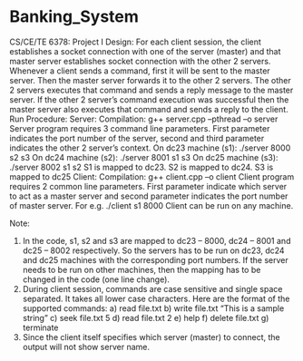 # Banking_System

CS/CE/TE 6378: Project I
Design:
For each client session, the client establishes a socket connection with one of the server (master) and that master server establishes socket connection with the other 2 servers. Whenever a client sends a command, first it will be sent to the master server. Then the master server forwards it to the other 2 servers. The other 2 servers executes that command and sends a reply message to the master server. If the other 2 server’s command execution was successful then the master server also executes that command and sends a reply to the client. 
Run Procedure:
Server:
Compilation: g++ server.cpp –pthread –o server
Server program requires 3 command line parameters. First parameter indicates the port number of the server, second and third parameter indicates the other 2 server’s context.
On dc23 machine (s1):
./server 8000 s2 s3
On dc24 machine (s2):
./server 8001 s1 s3
On dc25 machine (s3):
./server 8002 s1 s2
S1 is mapped to dc23.
S2 is mapped to dc24.
S3 is mapped to dc25
Client:
Compilation: g++ client.cpp –o client
Client program requires 2 common line parameters. First parameter indicate which server to act as a master server and second parameter indicates the port number of master server.
For e.g.  ./client s1 8000
Client can be run on any machine. 

Note: 
1) In the code, s1, s2 and s3 are mapped to dc23 – 8000, dc24 – 8001 and dc25 – 8002 respectively. So the servers has to be run on dc23, dc24 and dc25 machines with the corresponding port numbers. If the server needs to be run on other machines, then the mapping has to be changed in the code (one line change).
2) During client session, commands are case sensitive and single space separated. It takes all lower case characters. Here are the format of the supported commands:
a) read file.txt
b) write file.txt “This is a sample string”
c) seek file.txt 5
d) read file.txt 2
e) help
f) delete file.txt
g) terminate
3) Since the client itself specifies which server (master) to connect, the output will not show server name.

